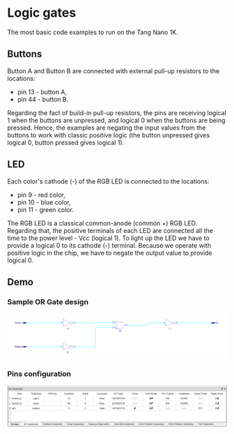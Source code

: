 # Logic gates

The most basic code examples to run on the Tang Nano 1K.

## Buttons

Button A and Button B are connected with external pull-up resistors to the locations:
- pin 13 - button A,
- pin 44 - button B.

Regarding the fact of build-in pull-up resistors, the pins are receiving logical 1 when the buttons are unpressed, and logical 0 when the buttons are being pressed. Hence, the examples are negating the input values from the buttons to work with classic positive logic (the button unpressed gives logical 0, button pressed gives logical 1).

## LED

Each color's cathode (-) of the RGB LED is connected to the locations:
- pin 9 - red color,
- pin 10 - blue color,
- pin 11 - green color.

The RGB LED is a classical common-anode (common +) RGB LED. Regarding that, the positive terminals of each LED are connected all the time to the power level - Vcc (logical 1). To light up the LED we have to provide a logical 0 to its cathode (-) terminal. Because we operate with positive logic in the chip, we have to negate the output value to provide logical 0.

## Demo

### Sample OR Gate design

![or](../images/gates-images/or-design.png)

### Pins configuration

![or](../images/gates-images/io-configuration.png)